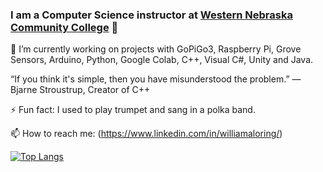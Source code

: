 ### I am a Computer Science instructor at [Western Nebraska Community College](https://www.wncc.edu) 👋
🔭 I’m currently working on projects with GoPiGo3, Raspberry Pi, Grove Sensors, Arduino, Python, Google Colab, C++, Visual C#, Unity and Java.

“If you think it's simple, then you have misunderstood the problem.” — Bjarne Stroustrup, Creator of C++

⚡ Fun fact: I used to play trumpet and sang in a polka band.

📫 How to reach me: (https://www.linkedin.com/in/williamaloring/)

[![Top Langs](https://github-readme-stats.vercel.app/api/top-langs/?username=itinstructor&layout=compact&hide=Batchfile&theme=maroongold)](https://github.com/anuraghazra/github-readme-stats)

<!--
**itinstructor/itinstructor** is a ✨ _special_ ✨ repository because its `README.md` (this file) appears on your GitHub profile.

Here are some ideas to get you started:

- 🌱 I’m currently learning all of the above.
- 👯 I’m looking to collaborate on ...
- 🤔 I’m looking for help with ...
- 💬 Ask me about ...
- 😄 Pronouns: ...
-->
